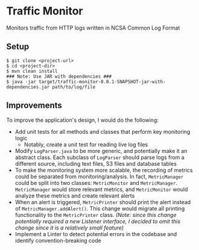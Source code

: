 # Traffic Monitor

Monitors traffic from HTTP logs written in NCSA Common Log Format

## Setup
```
$ git clone <project-url>
$ cd <project-dir>
$ mvn clean install
### Note: Use JAR with dependencies ###
$ java -jar target/traffic-monitor-0.0.1-SNAPSHOT-jar-with-dependencies.jar path/to/log/file
```

## Improvements
To improve the application's design, I would do the following:
- Add unit tests for all methods and classes that perform key monitoring logic
  - Notably, create a unit test for reading live log files
- Modify `LogParser.java` to be more generic, and potentially make it an abstract class. Each subclass of `LogParser` should parse logs from a different source, including text files, S3 files and database tables
- To make the monitoring system more scalable, the recording of metrics could be separated from monitoring/analysis. In fact, `MetricManager` could be split into two classes: `MetricMonitor` and `MetricManager`. `MetricManager` would store relevant metrics, and `MetricMonitor` would analyze these metrics and create relevant alerts
- When an alert is triggered, `MetricPrinter` should print the alert instead of `MetricManager.addAlert()`. This change would migrate all printing functionality to the `MetricPrinter` class. *(Note: since this change potentially required a new Listener interface, I decided to omit this change since it is a relatively small feature)*
- Implement a Linter to detect potential errors in the codebase and identify convention-breaking code
